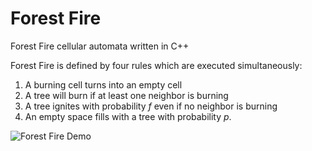 # Forest Fire
Forest Fire cellular automata written in C++

Forest Fire is defined by four rules which are executed simultaneously:

1. A burning cell turns into an empty cell
2. A tree will burn if at least one neighbor is burning
3. A tree ignites with probability *f* even if no neighbor is burning
4. An empty space fills with a tree with probability *p*.


![Forest Fire Demo](demo/forestfire.gif)

